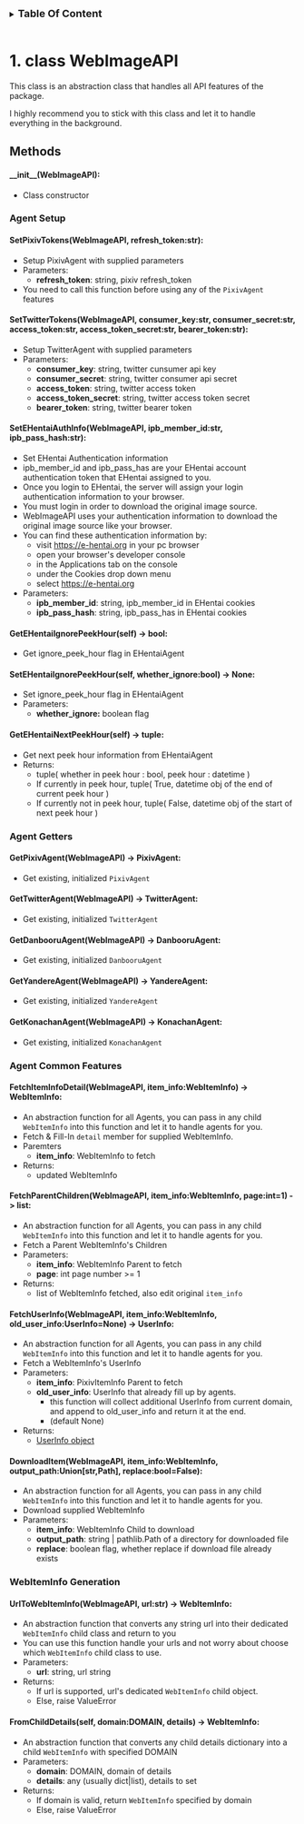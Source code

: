 

<details>

<summary><strong style="font-size:large;">
Table Of Content
</strong></summary>

* [1. class WebImageAPI](#1-class-webimageapi)
  * [Methods](#methods)
      * [\_\_init\_\_(WebImageAPI):](#__init__webimageapi)
    * [**Agent Setup**](#agent-setup)
      * [**SetPixivTokens(WebImageAPI, refresh\_token:str):**](#setpixivtokenswebimageapi-refresh_tokenstr)
      * [**SetTwitterTokens(WebImageAPI, consumer\_key:str, consumer\_secret:str, access\_token:str, access\_token\_secret:str, bearer\_token:str):**](#settwittertokenswebimageapi-consumer_keystr-consumer_secretstr-access_tokenstr-access_token_secretstr-bearer_tokenstr)
      * [**SetEHentaiAuthInfo(WebImageAPI, ipb\_member\_id:str, ipb\_pass\_hash:str):**](#setehentaiauthinfowebimageapi-ipb_member_idstr-ipb_pass_hashstr)
      * [**GetEHentaiIgnorePeekHour(self) -\> bool:**](#getehentaiignorepeekhourself---bool)
      * [**SetEHentaiIgnorePeekHour(self, whether\_ignore:bool) -\> None:**](#setehentaiignorepeekhourself-whether_ignorebool---none)
      * [**GetEHentaiNextPeekHour(self) -\> tuple:**](#getehentainextpeekhourself---tuple)
    * [**Agent Getters**](#agent-getters)
      * [**GetPixivAgent(WebImageAPI) -\> PixivAgent:**](#getpixivagentwebimageapi---pixivagent)
      * [**GetTwitterAgent(WebImageAPI) -\> TwitterAgent:**](#gettwitteragentwebimageapi---twitteragent)
      * [**GetDanbooruAgent(WebImageAPI) -\> DanbooruAgent:**](#getdanbooruagentwebimageapi---danbooruagent)
      * [**GetYandereAgent(WebImageAPI) -\> YandereAgent:**](#getyandereagentwebimageapi---yandereagent)
      * [**GetKonachanAgent(WebImageAPI) -\> KonachanAgent:**](#getkonachanagentwebimageapi---konachanagent)
    * [**Agent Common Features**](#agent-common-features)
      * [**FetchItemInfoDetail(WebImageAPI, item\_info:WebItemInfo) -\> WebItemInfo:**](#fetchiteminfodetailwebimageapi-item_infowebiteminfo---webiteminfo)
      * [**FetchParentChildren(WebImageAPI, item\_info:WebItemInfo, page:int=1) -\> list:**](#fetchparentchildrenwebimageapi-item_infowebiteminfo-pageint1---list)
      * [**FetchUserInfo(WebImageAPI, item\_info:WebItemInfo, old\_user\_info:UserInfo=None) -\> UserInfo:**](#fetchuserinfowebimageapi-item_infowebiteminfo-old_user_infouserinfonone---userinfo)
      * [**DownloadItem(WebImageAPI, item\_info:WebItemInfo, output\_path:Union\[str,Path\], replace:bool=False):**](#downloaditemwebimageapi-item_infowebiteminfo-output_pathunionstrpath-replaceboolfalse)
    * [**WebItemInfo Generation**](#webiteminfo-generation)
      * [**UrlToWebItemInfo(WebImageAPI, url:str) -\> WebItemInfo:**](#urltowebiteminfowebimageapi-urlstr---webiteminfo)
      * [**FromChildDetails(self, domain:DOMAIN, details) -\> WebItemInfo:**](#fromchilddetailsself-domaindomain-details---webiteminfo)

</details>

<br>



# 1. class WebImageAPI

This class is an abstraction class that handles all API features of the package.

I highly recommend you to stick with this class and let it to handle everything in the background.

## Methods

#### \_\_init\_\_(WebImageAPI):

* Class constructor

### **Agent Setup**

#### **SetPixivTokens(WebImageAPI, refresh_token:str):**

* Setup PixivAgent with supplied parameters
* Parameters:
  * **refresh_token**:  string, pixiv refresh_token
* You need to call this function before using any of the `PixivAgent` features

#### **SetTwitterTokens(WebImageAPI, consumer_key:str, consumer_secret:str, access_token:str, access_token_secret:str, bearer_token:str):**

* Setup TwitterAgent with supplied parameters
* Parameters:
  * **consumer_key**:         string, twitter cunsumer api key
  * **consumer_secret**:      string, twitter consumer api secret
  * **access_token**:         string, twitter access token
  * **access_token_secret**:  string, twitter access token secret
  * **bearer_token**:         string, twitter bearer token

#### **SetEHentaiAuthInfo(WebImageAPI, ipb\_member\_id:str, ipb\_pass\_hash:str):**

* Set EHentai Authentication information
* ipb_member_id and ipb_pass_has are your EHentai account authentication token that EHentai assigned to you.
* Once you login to EHentai, the server will assign your login authentication information to your browser.
* You must login in order to download the original image source.
* WebImageAPI uses your authentication information to download the original image source like your browser.
* You can find these authentication information by:
  * visit https://e-hentai.org in your pc browser
  * open your browser's developer console
  * in the Applications tab on the console
  * under the Cookies drop down menu
  * select https://e-hentai.org
* Parameters:
  * **ipb\_member\_id**:      string, ipb_member_id in EHentai cookies
  * **ipb\_pass\_hash**:      string, ipb_pass_has in EHentai cookies

#### **GetEHentaiIgnorePeekHour(self) -> bool:**

* Get ignore_peek_hour flag in EHentaiAgent

#### **SetEHentaiIgnorePeekHour(self, whether_ignore:bool) -> None:**

* Set ignore_peek_hour flag in EHentaiAgent
* Parameters:
  * **whether_ignore:** boolean flag

#### **GetEHentaiNextPeekHour(self) -> tuple:**

* Get next peek hour information from EHentaiAgent
* Returns:
  * tuple( whether in peek hour : bool, peek hour : datetime )
  * If currently in peek hour, tuple( True, datetime obj of the end of current peek hour )
  * If currently not in peek hour, tuple( False, datetime obj of the start of next peek hour )

### **Agent Getters**

#### **GetPixivAgent(WebImageAPI) -> PixivAgent:**

* Get existing, initialized `PixivAgent`

#### **GetTwitterAgent(WebImageAPI) -> TwitterAgent:**

* Get existing, initialized `TwitterAgent`

#### **GetDanbooruAgent(WebImageAPI) -> DanbooruAgent:**

* Get existing, initialized `DanbooruAgent`

#### **GetYandereAgent(WebImageAPI) -> YandereAgent:**

* Get existing, initialized `YandereAgent`

#### **GetKonachanAgent(WebImageAPI) -> KonachanAgent:**

* Get existing, initialized `KonachanAgent`

### **Agent Common Features**

#### **FetchItemInfoDetail(WebImageAPI, item_info:WebItemInfo) -> WebItemInfo:**

* An abstraction function for all Agents, you can pass in any child `WebItemInfo` into this function and let it to handle agents for you.
* Fetch & Fill-In `detail` member for supplied WebItemInfo.
* Paremters
  * **item_info**:   WebItemInfo to fetch
* Returns:
  * updated WebItemInfo

#### **FetchParentChildren(WebImageAPI, item_info:WebItemInfo, page:int=1) -> list:**

* An abstraction function for all Agents, you can pass in any child `WebItemInfo` into this function and let it to handle agents for you.
* Fetch a Parent WebItemInfo's Children
* Parameters:
  * **item_info**:   WebItemInfo Parent to fetch
  * **page**:        int page number >= 1
* Returns:
  * list of WebItemInfo fetched, also edit original `item_info`

#### **FetchUserInfo(WebImageAPI, item_info:WebItemInfo, old_user_info:UserInfo=None) -> UserInfo:**

* An abstraction function for all Agents, you can pass in any child `WebItemInfo` into this function and let it to handle agents for you.
* Fetch a WebItemInfo's UserInfo
* Parameters:
  * **item_info**:         PixivItemInfo Parent to fetch
  * **old_user_info**:     UserInfo that already fill up by  agents.
    * this function will collect additional UserInfo from current domain, and append to old_user_info and return it at the end.
    * (default None)
* Returns:
  * [UserInfo object](../index.md#class-userinfo)

#### **DownloadItem(WebImageAPI, item_info:WebItemInfo, output_path:Union[str,Path], replace:bool=False):**

* An abstraction function for all Agents, you can pass in any child `WebItemInfo` into this function and let it to handle agents for you.
* Download supplied WebItemInfo
* Parameters:
  * **item_info**:     WebItemInfo Child to download
  * **output_path**:   string | pathlib.Path of a directory for downloaded file
  * **replace**:       boolean flag, whether replace if download file already exists

### **WebItemInfo Generation**

#### **UrlToWebItemInfo(WebImageAPI, url:str) -> WebItemInfo:**

* An abstraction function that converts any string url into their dedicated `WebItemInfo` child class and return to you
* You can use this function handle your urls and not worry about choose which `WebItemInfo` child class to use.
* Parameters:
  * **url**:        string, url string
* Returns:
  * If url is supported, url's dedicated `WebItemInfo` child object.
  * Else, raise ValueError

#### **FromChildDetails(self, domain:DOMAIN, details) -> WebItemInfo:**

* An abstraction function that converts any child details dictionary into a child `WebItemInfo` with specified DOMAIN
* Parameters:
  * **domain**:        DOMAIN, domain of details
  * **details**:       any (usually dict|list), details to set
* Returns:
  * If domain is valid, return `WebItemInfo` specified by domain
  * Else, raise ValueError

